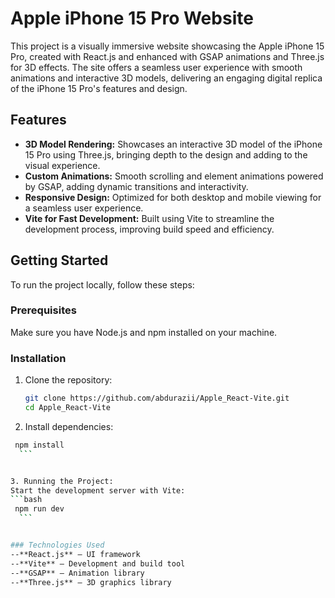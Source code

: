 # Apple iPhone 15 Pro Website

This project is a visually immersive website showcasing the Apple iPhone 15 Pro, created with React.js and enhanced with GSAP animations and Three.js for 3D effects. The site offers a seamless user experience with smooth animations and interactive 3D models, delivering an engaging digital replica of the iPhone 15 Pro's features and design.

## Features

- **3D Model Rendering:** Showcases an interactive 3D model of the iPhone 15 Pro using Three.js, bringing depth to the design and adding to the visual experience.
- **Custom Animations:** Smooth scrolling and element animations powered by GSAP, adding dynamic transitions and interactivity.
- **Responsive Design:** Optimized for both desktop and mobile viewing for a seamless user experience.
- **Vite for Fast Development:** Built using Vite to streamline the development process, improving build speed and efficiency.

## Getting Started

To run the project locally, follow these steps:

### Prerequisites

Make sure you have Node.js and npm installed on your machine.

### Installation

1. Clone the repository:
   ```bash
   git clone https://github.com/abdurazii/Apple_React-Vite.git
   cd Apple_React-Vite
    ```



2. Install dependencies:
  ```bash
   npm install
    ```


3. Running the Project:
Start the development server with Vite:
```bash
   npm run dev
    ```


### Technologies Used
--**React.js** – UI framework
--**Vite** – Development and build tool
--**GSAP** – Animation library
--**Three.js** – 3D graphics library



   

